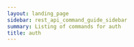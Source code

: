 ```yaml
---
layout: landing_page
sidebar: rest_api_command_guide_sidebar
summary: Listing of commands for auth
title: auth
---
```

